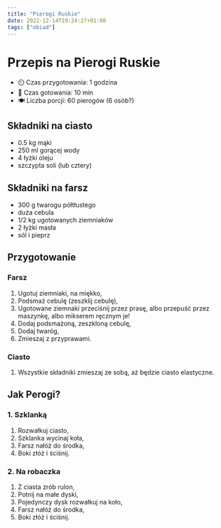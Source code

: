 ```yaml
---
title: "Pierogi Ruskie"
date: 2022-12-14T19:24:27+01:00
tags: ["obiad"]
---
```


# Przepis na Pierogi Ruskie

- ⏲️  Czas przygotowania: 1 godzina
- 🍳 Czas gotowania: 10 min
- 🍽️ Liczba porcji: 60 pierogów (6 osób?)

## Składniki na ciasto

- 0.5 kg mąki
- 250 ml gorącej wody
- 4 łyżki oleju
- szczypta soli (lub cztery)

## Składniki na farsz

- 300 g twarogu półtłustego
- duża cebula
- 1/2 kg ugotowanych ziemniaków
- 2 łyżki masła
- sól i pieprz

## Przygotowanie

### Farsz

1. Ugotuj ziemniaki, na miękko,
1. Podsmaż cebulę (zeszklij cebulę),
1. Ugotowane ziemnaki przeciśnij przez prasę, albo przepuść przez maszynkę, albo mikserem ręcznym je!
1. Dodaj podsmażoną, zeszkloną cebulę,
1. Dodaj twaróg,
1. Zmieszaj z przyprawami.

### Ciasto

1. Wszystkie składniki zmieszaj ze sobą, aż będzie ciasto elastyczne.

## Jak Perogi?

### 1. Szklanką

1. Rozwałkuj ciasto,
1. Szklanka wycinaj koła,
1. Farsz nałóż do środka,
1. Boki złóż i ściśnij.

### 2. Na robaczka

1. Z ciasta zrób rulon,
1. Potnij na małe dyski,
1. Pojedynczy dysk rozwałkuj na koło,
1. Farsz nałóż do środka,
1. Boki złóż i ściśnij.

